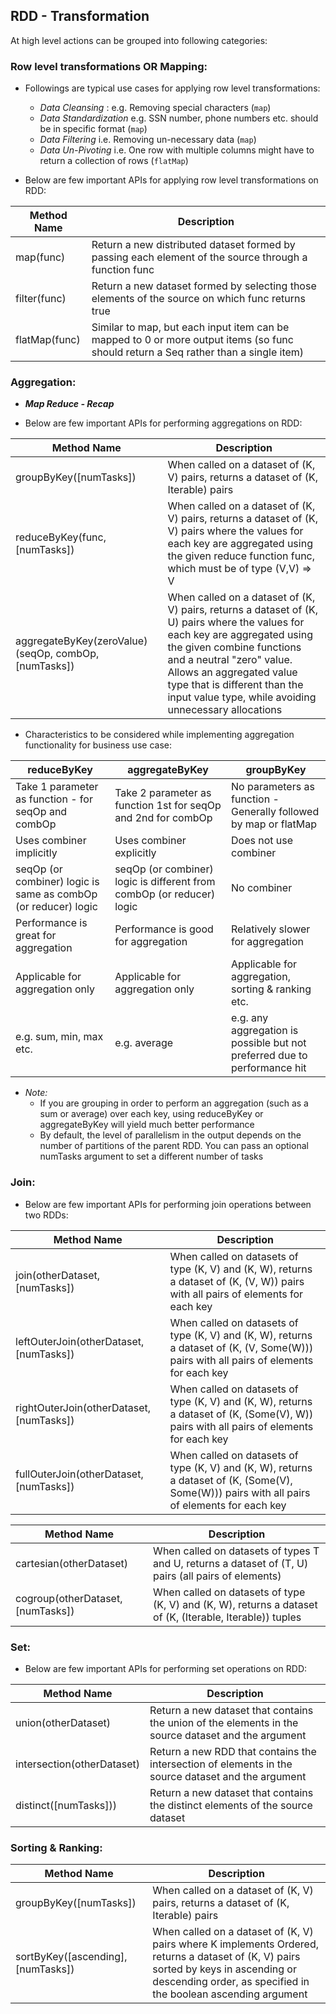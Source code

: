 ## RDD - Transformation
At high level actions can be grouped into following categories:

### Row level transformations OR Mapping:
  
* Followings are typical use cases for applying row level transformations:
  * _Data Cleansing_ : e.g. Removing special characters (`map`)
  * _Data Standardization_ e.g. SSN number, phone numbers etc. should be in specific format (`map`) 
  * _Data Filtering_ i.e.  Removing un-necessary data (`map`)
  * _Data Un-Pivoting_ i.e. One row with multiple columns might have to return a collection of rows (`flatMap`)

* Below are few important APIs for applying row level transformations on RDD:
  
| Method Name | Description |
| ----------- | ----------- |
| map(func) | Return a new distributed dataset formed by passing each element of the source through a function func |
| filter(func) | Return a new dataset formed by selecting those elements of the source on which func returns true |
| flatMap(func) | Similar to map, but each input item can be mapped to 0 or more output items (so func should return a Seq rather than a single item) |

### Aggregation:

* _**Map Reduce - Recap**_

  
* Below are few important APIs for performing aggregations on RDD:

| Method Name | Description |
| ----------- | ----------- |
| groupByKey([numTasks]) | When called on a dataset of (K, V) pairs, returns a dataset of (K, Iterable<V>) pairs |
| reduceByKey(func, [numTasks]) | When called on a dataset of (K, V) pairs, returns a dataset of (K, V) pairs where the values for each key are aggregated using the given reduce function func, which must be of type (V,V) => V |
| aggregateByKey(zeroValue)(seqOp, combOp, [numTasks]) | When called on a dataset of (K, V) pairs, returns a dataset of (K, U) pairs where the values for each key are aggregated using the given combine functions and a neutral "zero" value. Allows an aggregated value type that is different than the input value type, while avoiding unnecessary allocations |

* Characteristics to be considered while implementing aggregation functionality for business use case:

| reduceByKey | aggregateByKey | groupByKey |
| ----------- | ----------- | ----------- |
| Take 1 parameter as function - for seqOp and combOp | Take 2 parameter as function 1st for seqOp and 2nd for combOp | No parameters as function - Generally followed by map or flatMap |
| Uses combiner implicitly | Uses combiner explicitly| Does not use combiner |
| seqOp (or combiner) logic is same as combOp (or reducer) logic | seqOp (or combiner) logic is different from combOp (or reducer) logic | No combiner |
| Performance is great for aggregation | Performance is good for aggregation | Relatively slower for aggregation |
| Applicable for aggregation only | Applicable for aggregation only | Applicable for aggregation, sorting & ranking etc. |
| e.g. sum, min, max etc. | e.g. average | e.g. any aggregation is possible but not preferred due to performance hit |
 
* _Note:_
    * If you are grouping in order to perform an aggregation (such as a sum or average) over each key, using reduceByKey or aggregateByKey will yield much better performance
    * By default, the level of parallelism in the output depends on the number of partitions of the parent RDD. You can pass an optional numTasks argument to set a different number of tasks

### Join:

* Below are few important APIs for performing join operations between two RDDs:

| Method Name | Description |
| ----------- | ----------- |
| join(otherDataset, [numTasks]) | When called on datasets of type (K, V) and (K, W), returns a dataset of (K, (V, W)) pairs with all pairs of elements for each key |
| leftOuterJoin(otherDataset, [numTasks]) | When called on datasets of type (K, V) and (K, W), returns a dataset of (K, (V, Some(W))) pairs with all pairs of elements for each key |
| rightOuterJoin(otherDataset, [numTasks]) | When called on datasets of type (K, V) and (K, W), returns a dataset of (K, (Some(V), W)) pairs with all pairs of elements for each key |
| fullOuterJoin(otherDataset, [numTasks]) | When called on datasets of type (K, V) and (K, W), returns a dataset of (K, (Some(V), Some(W))) pairs with all pairs of elements for each key |

| Method Name | Description |
| ----------- | ----------- |
| cartesian(otherDataset) | When called on datasets of types T and U, returns a dataset of (T, U) pairs (all pairs of elements) |
| cogroup(otherDataset, [numTasks]) | When called on datasets of type (K, V) and (K, W), returns a dataset of (K, (Iterable<V>, Iterable<W>)) tuples |

### Set:

* Below are few important APIs for performing set operations on RDD:

| Method Name | Description |
| ----------- | ----------- |
| union(otherDataset) | Return a new dataset that contains the union of the elements in the source dataset and the argument |
| intersection(otherDataset) | Return a new RDD that contains the intersection of elements in the source dataset and the argument |
| distinct([numTasks])) | Return a new dataset that contains the distinct elements of the source dataset |

### Sorting & Ranking:

| Method Name | Description |
| ----------- | ----------- |
| groupByKey([numTasks]) | When called on a dataset of (K, V) pairs, returns a dataset of (K, Iterable<V>) pairs |
| sortByKey([ascending], [numTasks]) | When called on a dataset of (K, V) pairs where K implements Ordered, returns a dataset of (K, V) pairs sorted by keys in ascending or descending order, as specified in the boolean ascending argument |